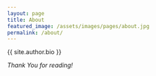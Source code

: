```yaml
---
layout: page
title: About
featured_image: /assets/images/pages/about.jpg
permalink: /about/
---
```


{{ site.author.bio }}

*Thank You for reading!*